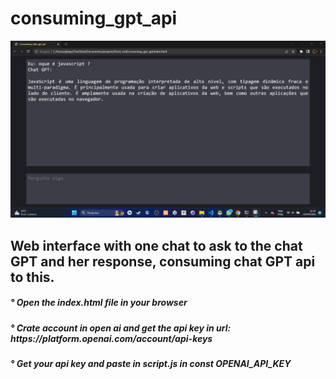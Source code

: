 # consuming_gpt_api

<div> 
    <img src="https://raw.githubusercontent.com/gheysiell/images/master/consuming_gpt_api.png" alt="consuming_gpt_api demonstration">
</div>
<div> <h2> Web interface with one chat to ask to the chat GPT and her response, consuming chat GPT api to this. </h2> </div>
<div> <h5> ° Open the index.html file in your browser </h5> </div>
<div> <h5> ° Crate account in open ai and get the api key in url: https://platform.openai.com/account/api-keys </h5> </div>
<div> <h5> ° Get your api key and paste in script.js in const OPENAI_API_KEY </h5> </div>